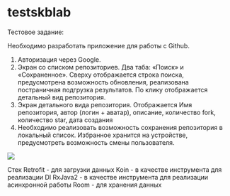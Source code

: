 # testskblab
Тестовое задание:

Необходимо разработать приложение для работы с Github.
1. Авторизация через Google.
2. Экран со списком репозиториев. Два таба: «Поиск» и «Сохраненное». Сверху
отображается строка поиска, предусмотрена возможность обновления, реализована
постраничная подгрузка результатов. По клику отображается детальный вид
репозитория.
3. Экран детального вида репозитория. Отображается Имя репозитория, автор (логин +
аватар), описание, количество fork, количество star, дата создания
4. Необходимо реализовать возможность сохранения репозитория в локальный список.
Избранное хранится на устройстве, предусмотреть возможность смены
пользователя.

![](https://github.com/AlekseyKonovalov/testskblab/blob/master/preview-video.gif)

 
Стек
Retrofit - для загрузки данных
Koin - в качестве инструмента для реализации DI
RxJava2 - в качестве инструмента для реализации асинхронной работы
Room - для хранения данных
